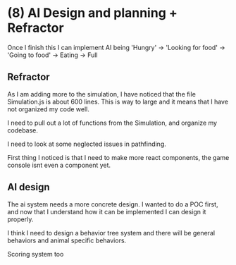 # (8) AI Design and planning + Refractor

Once I finish this I can implement AI being 'Hungry' -> 'Looking for food' -> 'Going to food' -> Eating -> Full

## Refractor

As I am adding more to the simulation, I have noticed that the file Simulation.js is about 600 lines. This is way to large and it means that I have not organized my code well.

I need to pull out a lot of functions from the Simulation, and organize my codebase.

I need to look at some neglected issues in pathfinding.

First thing I noticed is that I need to make more react components, the game console isnt even a component yet. 

## AI design

The ai system needs a more concrete design. I wanted to do a POC first, and now that I understand how it can be implemented I can design it properly.

I think I need to design a behavior tree system and there will be general behaviors and animal specific behaviors.

Scoring system too

